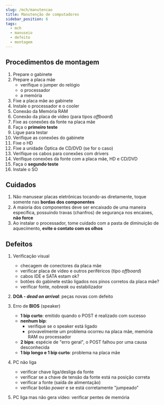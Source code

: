 ```yaml
---
slug: /mch/manutencao
title: Manutenção de computadores
sidebar_position: 6
tags:
  - mch
  - manuseio
  - defeito
  - montagem
---
```


## Procedimentos de montagem

1. Prepare o gabinete
2. Prepare a placa mãe
   - verifique o jumper do relógio
   - o processador
   - a memória
3. Fixe a placa mãe ao gabinete
4. Instale o processador e o cooler
5. Conexão da Memória RAM
6. Conexão da placa de vídeo (para tipos _offboard_)
7. Fixe as conexões da fonte na placa mãe
8. Faça o **primeiro teste**
9. Ligue para testar
10. Verifique as conexões do gabinete
11. Fixe o HD
12. Fixe a unidade Óptica de CD/DVD (se for o caso)
13. Verifique os cabos para conexões com drivers
14. Verifique conexões da fonte com a placa mãe, HD e CD/DVD
15. Faça o **segundo teste**
16. Instale o SO

## Cuidados

1. Não manusear placas eletrônicas tocando-as diretamente, toque somente nas **bordas dos componentes**
2. A maioria dos componentes deve ser encaixado de uma maneira específica, possuindo travas (chanfros) de segurança nos encaixes, **não force**
3. Ao instalar o processador, tome cuidado com a pasta de diminuição de aquecimento, **evite o contato com os olhos**

## Defeitos

1. Verificação visual
   - checagem de conectores da placa mãe
   - verificar placa de vídeo e outros periféricos (tipo _offboard_)
   - cabos IDE e SATA estam ok?
   - botões do gabinete estão ligados nos pinos corretos da placa mãe?
   - verificar fonte, _nobreak_ ou estabilizador
2. **DOA - _dead on arrival_**: peças novas com defeito
3. Erro de **BIOS** (speaker)

   - **1 bip curto**: emitido quando o POST é realizado com sucesso
   - **nenhum bip**:
     - verifique se o speaker está ligado
     - provavelmente um problema ocorreu na placa mãe, memória RAM ou processador
   - **2 bips**: espécie de "erro geral", o POST falhou por uma causa desconhecida
   - **1 bip longo e 1 bip curto**: problema na placa mãe

4. PC não liga
   - verificar chave liga/desliga da fonte
   - verificar se a chave de tensão da fonte está na posição correta
   - verificar a fonte (saída de alimentação)
   - verificar botão _power_ e se está corretamente "jumpeado"
5. PC liga mas não gera vídeo: verificar pentes de memória
